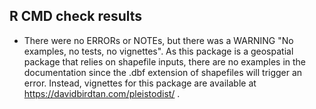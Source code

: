 ## R CMD check results

* There were no ERRORs or NOTEs, but there was a WARNING "No examples, no tests, no vignettes". As this package is a geospatial package that relies on shapefile inputs, there are no examples in the documentation since the .dbf extension of shapefiles will trigger an error. Instead, vignettes for this package are available at https://davidbirdtan.com/pleistodist/ . 
